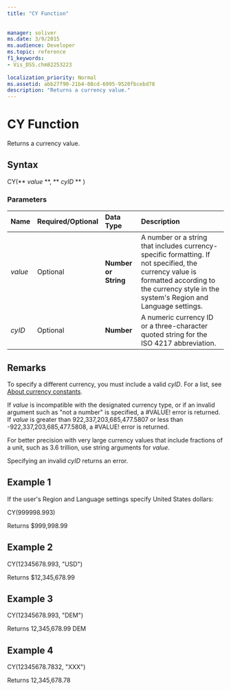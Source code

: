 ```yaml
---
title: "CY Function"
 
 
manager: soliver
ms.date: 3/9/2015
ms.audience: Developer
ms.topic: reference
f1_keywords:
- Vis_DSS.chm82253223
 
localization_priority: Normal
ms.assetid: abb27f90-21b4-08cd-6995-9520fbcebd78
description: "Returns a currency value."
---
```


# CY Function

Returns a currency value.
  
## Syntax

CY(** *value* **, ** *cyID* ** ) 
  
### Parameters

|**Name**|**Required/Optional**|**Data Type**|**Description**|
|:-----|:-----|:-----|:-----|
| _value_ <br/> |Optional  <br/> |**Number or String** <br/> |A number or a string that includes currency-specific formatting. If not specified, the currency value is formatted according to the currency style in the system's Region and Language settings.  <br/> |
| _cyID_ <br/> |Optional  <br/> |**Number** <br/> |A numeric currency ID or a three-character quoted string for the ISO 4217 abbreviation.  <br/> |
   
## Remarks

To specify a different currency, you must include a valid  _cyID_. For a list, see [About currency constants](about-currency-constants.md).
  
If  _value_ is incompatible with the designated currency type, or if an invalid argument such as "not a number" is specified, a #VALUE! error is returned. If  _value_ is greater than 922,337,203,685,477.5807 or less than -922,337,203,685,477.5808, a #VALUE! error is returned. 
  
For better precision with very large currency values that include fractions of a unit, such as 3.6 trillion, use string arguments for  _value_.
  
Specifying an invalid  _cyID_ returns an error. 
  
## Example 1

If the user's Region and Language settings specify United States dollars:
  
CY(999998.993)
  
Returns $999,998.99
  
## Example 2

CY(12345678.993, "USD")
  
Returns $12,345,678.99
  
## Example 3

CY(12345678.993, "DEM")
  
Returns 12,345,678.99 DEM
  
## Example 4

CY(12345678.7832, "XXX")
  
Returns 12,345,678.78
  

